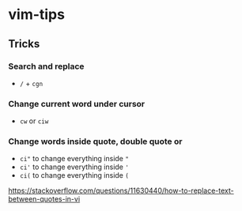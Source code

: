 # vim-tips

## Tricks

### Search and replace

- `/` + `cgn`

### Change current word under cursor

- `cw` or `ciw`

### Change words inside quote, double quote or    

- `ci"` to change everything inside `"`
- `ci'` to change everything inside `'`
- `ci(` to change everything inside `(`

https://stackoverflow.com/questions/11630440/how-to-replace-text-between-quotes-in-vi
